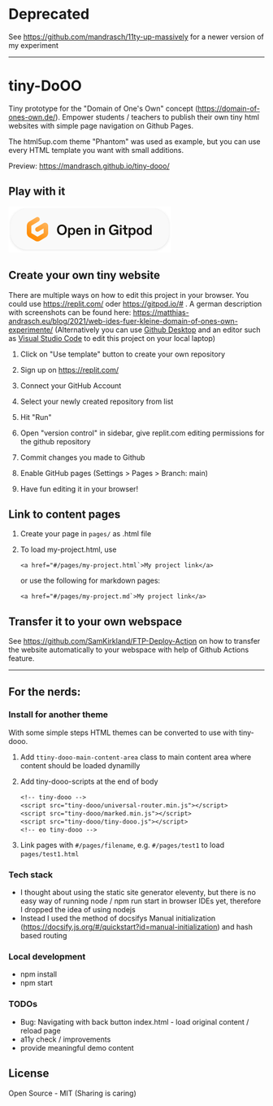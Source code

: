 # Deprecated

See https://github.com/mandrasch/11ty-up-massively for a newer version of my experiment

<hr>

# tiny-DoOO
Tiny prototype for the "Domain of One's Own" concept (https://domain-of-ones-own.de/). Empower students / teachers to publish their own tiny html websites with simple page navigation on Github Pages.

The html5up.com theme "Phantom" was used as example, but you can use every HTML template you want with small additions.

Preview: https://mandrasch.github.io/tiny-dooo/

## Play with it

[![Open in Gitpod](open-in-gitpod.svg)](https://gitpod.io/#https://github.com/mandrasch/tiny-dooo)


## Create your own tiny website

There are multiple ways on how to edit this project in your browser. You could use https://replit.com/ oder https://gitpod.io/# . 
A german description with screenshots can be found here: 
https://matthias-andrasch.eu/blog/2021/web-ides-fuer-kleine-domain-of-ones-own-experimente/ (Alternatively you can use [Github Desktop](https://desktop.github.com) and an editor such as [Visual Studio Code](https://code.visualstudio.com/) to edit this project on your local laptop) 

1. Click on "Use template" button to create your own repository

2. Sign up on https://replit.com/

3. Connect your GitHub Account

4. Select your newly created repository from list

5. Hit "Run"

6. Open "version control" in sidebar, give replit.com editing permissions for the github repository

7. Commit changes you made to Github

8. Enable GitHub pages (Settings > Pages > Branch: main)

9. Have fun editing it in your browser!


## Link to content pages

1. Create your page in `pages/` as .html file

2. To load my-project.html, use

    ```
    <a href="#/pages/my-project.html`>My project link</a>
    ```
    
    or use the following for markdown pages:

    ```
    <a href="#/pages/my-project.md`>My project link</a>
    ```

## Transfer it to your own webspace

See https://github.com/SamKirkland/FTP-Deploy-Action on how to transfer the website automatically to your webspace with help of Github Actions feature.

<hr>

## For the nerds:

### Install for another theme

With some simple steps HTML themes can be converted to use with tiny-dooo.

1. Add `ttiny-dooo-main-content-area` class to main content area where content should be loaded dynamilly

2. Add tiny-dooo-scripts at the end of body

    ```
    <!-- tiny-dooo -->
	<script src="tiny-dooo/universal-router.min.js"></script>
	<script src="tiny-dooo/marked.min.js"></script>
	<script src="tiny-dooo/tiny-dooo.js"></script>
	<!-- eo tiny-dooo -->
    ```

3. Link pages with `#/pages/filename`, e.g. `#/pages/test1` to load `pages/test1.html`



### Tech stack

- I thought about using the static site generator eleventy, but there is no easy way of running node / npm run start in browser IDEs yet, therefore I dropped the idea of using nodejs
- Instead I used the method of docsifys Manual initialization (https://docsify.js.org/#/quickstart?id=manual-initialization) and hash based routing

### Local development

- npm install
- npm start

### TODOs

- Bug: Navigating with back button index.html - load original content / reload page
- a11y check / improvements
- provide meaningful demo content

## License

Open Source - MIT (Sharing is caring)
